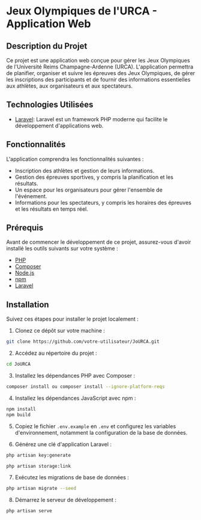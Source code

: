 # Jeux Olympiques de l'URCA - Application Web

## Description du Projet

Ce projet est une application web conçue pour gérer les Jeux Olympiques de l'Université Reims Champagne-Ardenne (URCA). L'application permettra de planifier, organiser et suivre les épreuves des Jeux Olympiques, de gérer les inscriptions des participants et de fournir des informations essentielles aux athlètes, aux organisateurs et aux spectateurs.

## Technologies Utilisées

- [Laravel](https://laravel.com): Laravel est un framework PHP moderne qui facilite le développement d'applications web.

## Fonctionnalités

L'application comprendra les fonctionnalités suivantes :

- Inscription des athlètes et gestion de leurs informations.
- Gestion des épreuves sportives, y compris la planification et les résultats.
- Un espace pour les organisateurs pour gérer l'ensemble de l'événement.
- Informations pour les spectateurs, y compris les horaires des épreuves et les résultats en temps réel.

## Prérequis

Avant de commencer le développement de ce projet, assurez-vous d'avoir installé les outils suivants sur votre système :

- [PHP](https://www.php.net/)
- [Composer](https://getcomposer.org/)
- [Node.js](https://nodejs.org/)
- [npm](https://www.npmjs.com/)
- [Laravel](https://laravel.com/docs/8.x/installation)

## Installation

Suivez ces étapes pour installer le projet localement :

1. Clonez ce dépôt sur votre machine :

```bash
git clone https://github.com/votre-utilisateur/JoURCA.git
```

2. Accédez au répertoire du projet :

```bash
cd JoURCA
```

3. Installez les dépendances PHP avec Composer :

```bash
composer install ou composer install --ignore-platform-reqs
```

4. Installez les dépendances JavaScript avec npm :

```bash
npm install
npm build
```

5. Copiez le fichier `.env.example` en `.env` et configurez les variables d'environnement, notamment la configuration de la base de données.

6. Générez une clé d'application Laravel :

```bash
php artisan key:generate

php artisan storage:link
```

7. Exécutez les migrations de base de données :

```bash
php artisan migrate --seed 
```

8. Démarrez le serveur de développement :

```bash
php artisan serve
```




